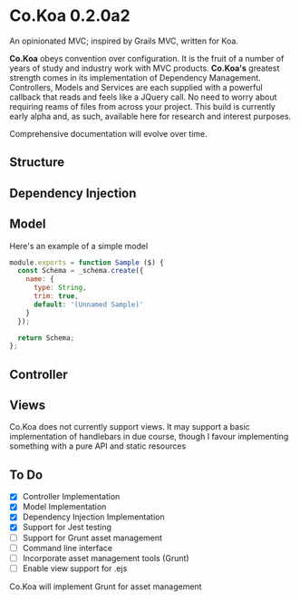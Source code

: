 # Co.Koa 0.2.0a2
An opinionated MVC; inspired by Grails MVC, written for Koa. 

**Co.Koa** obeys convention over configuration. It is the fruit of a number of years of study and industry work with MVC products. **Co.Koa's** greatest strength comes in its implementation of Dependency Management.  Controllers, Models and Services are each supplied with a powerful callback that reads and feels like a JQuery call.  No need to worry about requiring reams of files from across your project.  This build is currently early alpha and, as such, available here for research and interest purposes.

Comprehensive documentation will evolve over time.

## Structure


## Dependency Injection


## Model
Here's an example of a simple model
```javascript
module.exports = function Sample ($) {  
  const Schema = _schema.create({    
    name: {
      type: String,
      trim: true,
      default: '(Unnamed Sample)'
    }
  });

  return Schema;
};
```

## Controller

## Views
Co.Koa does not currently support views. It may support a basic implementation of handlebars in due course, though I favour implementing something with a pure API and static resources

## To Do
- [x] Controller Implementation
- [x] Model Implementation
- [x] Dependency Injection Implementation
- [x] Support for Jest testing
- [ ] Support for Grunt asset management
- [ ] Command line interface
- [ ] Incorporate asset management tools (Grunt)
- [ ] Enable view support for .ejs

Co.Koa will implement Grunt for asset management
